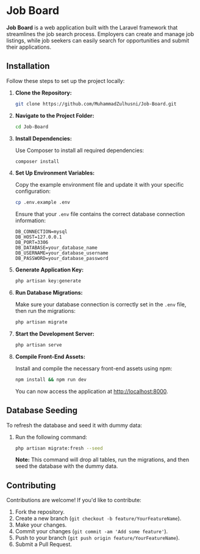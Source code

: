 # Job Board

**Job Board** is a web application built with the Laravel framework that streamlines the job search process. Employers can create and manage job listings, while job seekers can easily search for opportunities and submit their applications.

## Installation

Follow these steps to set up the project locally:

1. **Clone the Repository:**

    ```bash
    git clone https://github.com/MuhammadZulhusni/Job-Board.git
    ```

2. **Navigate to the Project Folder:**

    ```bash
    cd Job-Board
    ```

3. **Install Dependencies:**

    Use Composer to install all required dependencies:

    ```bash
    composer install
    ```

4. **Set Up Environment Variables:**

    Copy the example environment file and update it with your specific configuration:

    ```bash
    cp .env.example .env
    ```

    Ensure that your `.env` file contains the correct database connection information:

    ```env
    DB_CONNECTION=mysql
    DB_HOST=127.0.0.1
    DB_PORT=3306
    DB_DATABASE=your_database_name
    DB_USERNAME=your_database_username
    DB_PASSWORD=your_database_password
    ```

5. **Generate Application Key:**

    ```bash
    php artisan key:generate
    ```

6. **Run Database Migrations:**

    Make sure your database connection is correctly set in the `.env` file, then run the migrations:

    ```bash
    php artisan migrate
    ```

7. **Start the Development Server:**

    ```bash
    php artisan serve
    ```

8. **Compile Front-End Assets:**

    Install and compile the necessary front-end assets using npm:

    ```bash
    npm install && npm run dev
    ```

    You can now access the application at [http://localhost:8000](http://localhost:8000).

## Database Seeding

To refresh the database and seed it with dummy data:

1. Run the following command:

    ```bash
    php artisan migrate:fresh --seed
    ```

    **Note:** This command will drop all tables, run the migrations, and then seed the database with the dummy data.

## Contributing

Contributions are welcome! If you'd like to contribute:

1. Fork the repository.
2. Create a new branch (`git checkout -b feature/YourFeatureName`).
3. Make your changes.
4. Commit your changes (`git commit -am 'Add some feature'`).
5. Push to your branch (`git push origin feature/YourFeatureName`).
6. Submit a Pull Request.
